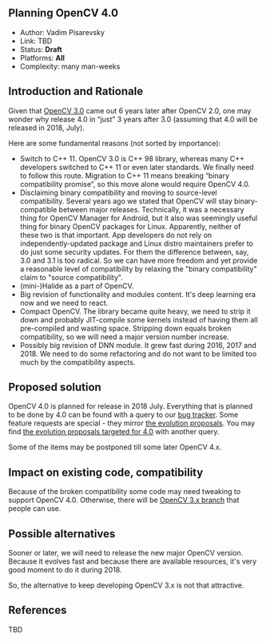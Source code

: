 ## Planning OpenCV 4.0

* Author: Vadim Pisarevsky
* Link: TBD
* Status: **Draft**
* Platforms: **All**
* Complexity: many man-weeks

## Introduction and Rationale

Given that [OpenCV 3.0](https://github.com/opencv/opencv/wiki/OE-3.-OpenCV-3) came out 6 years later after OpenCV 2.0, one may wonder why release 4.0 in “just” 3 years after 3.0 (assuming that 4.0 will be released in 2018, July).

Here are some fundamental reasons (not sorted by importance):

* Switch to C++ 11. OpenCV 3.0 is C++ 98 library, whereas many C++ developers switched to C++ 11 or even later standards. We finally need to follow this route. Migration to C++ 11 means breaking “binary compatibility promise”, so this move alone would require OpenCV 4.0. 
* Disclaiming binary compatibility and moving to source-level compatibility. Several years ago we stated that OpenCV will stay binary-compatible between major releases. Technically, it was a necessary thing for OpenCV Manager for Android, but it also was seemingly useful thing for binary OpenCV packages for Linux. Apparently, neither of these two is that important. App developers do not rely on independently-updated package and Linux distro maintainers prefer to do just some security updates. For them the difference between, say, 3.0 and 3.1 is too radical. So we can have more freedom and yet provide a reasonable level of compatibility by relaxing the "binary compatibility" claim to "source compatibility".
* (mini-)Halide as a part of OpenCV.
* Big revision of functionality and modules content. It's deep learning era now and we need to react.
* Compact OpenCV. The library became quite heavy, we need to strip it down and probably JIT-compile some kernels instead of having them all pre-compiled and wasting space. Stripping down equals broken compatibility, so we will need a major version number increase.
* Possibly big revision of DNN module. It grew fast during 2016, 2017 and 2018. We need to do some refactoring and do not want to be limited too much by the compatibility aspects.

## Proposed solution

OpenCV 4.0 is planned for release in 2018 July. Everything that is planned to be done by 4.0 can be found with a query to our [bug tracker](https://github.com/opencv/opencv/issues?utf8=✓&q=is%3Aissue+is%3Aopen+milestone%3A4.0). Some feature requests are special - they mirror [the evolution proposals](https://github.com/opencv/opencv/wiki/Evolution-Proposals). You may find [the evolution proposals targeted for 4.0](https://github.com/opencv/opencv/issues?utf8=✓&q=is%3Aissue+is%3Aopen+milestone%3A4.0+label%3Aevolution) with another query.

Some of the items may be postponed till some later OpenCV 4.x.

## Impact on existing code, compatibility

Because of the broken compatibility some code may need tweaking to support OpenCV 4.0. Otherwise, there will be [OpenCV 3.x branch](https://github.com/opencv/opencv/wiki/OE-3.-OpenCV-3) that people can use.

## Possible alternatives

Sooner or later, we will need to release the new major OpenCV version. Because it evolves fast and because there are available resources, it's very good moment to do it during 2018.

So, the alternative to keep developing OpenCV 3.x is not that attractive.

## References

TBD
